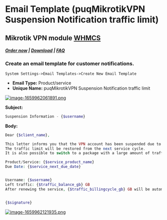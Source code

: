# Email Template (puqMikrotikVPN Suspension Notification traffic limit)

## Mikrotik VPN module **[WHMCS](https://puqcloud.com/link.php?id=77)** 

#####  [Order now](https://puqcloud.com/index.php?rp=/store/whmcs-module-mikrotik-vpn) | [Download](https://download.puqcloud.com/WHMCS/servers/PUQ_WHMCS-Mikrotik-VPN/) | [FAQ](https://faq.puqcloud.com/)

### Create an email template for customer notifications.

```
System Settings->Email Templates->Create New Email Template
```

- **Email Type:** Product/service
- **Unique Name:** puqMikrotikVPN Suspension Notification traffic limit

[![image-1659962061891.png](https://doc.puq.info/uploads/images/gallery/2022-08/scaled-1680-/image-1659962061891.png)](https://doc.puq.info/uploads/images/gallery/2022-08/image-1659962061891.png)

**Subject:**

```PHP
Suspension Information - {$username}
```

**Body:**

```PHP
Dear {$client_name},

This letter informs you that the VPN account has been suspended due to traffic exhaustion.
The traffic limit will be restored from the next service cycle.
It is also possible to switch to a package with a large amount of traffic.

Product/Service: {$service_product_name}
Due Date: {$service_next_due_date}


Username: {$username}
Left traffic: {$traffic_balance_gb} GB
After renewing the service, {$traffic_billingcycle_gb} GB will be automatically added.


{$signature}
```

[![image-1659962121935.png](https://doc.puq.info/uploads/images/gallery/2022-08/scaled-1680-/image-1659962121935.png)](https://doc.puq.info/uploads/images/gallery/2022-08/image-1659962121935.png)
